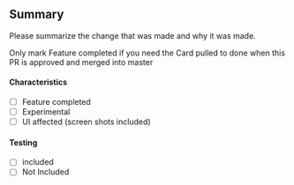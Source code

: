 ## Summary

Please summarize the change that was made and why it was made.

Only mark Feature completed if you need the Card pulled to done when this PR is approved and merged into master

#### Characteristics

- [ ] Feature completed
- [ ] Experimental
- [ ] UI affected (screen shots included)

#### Testing

- [ ] included
- [ ] Not Included 
